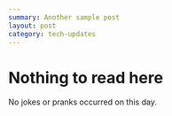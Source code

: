 ```yaml
---
summary: Another sample post
layout: post
category: tech-updates
---
```

# Nothing to read here
No jokes or pranks occurred on this day.